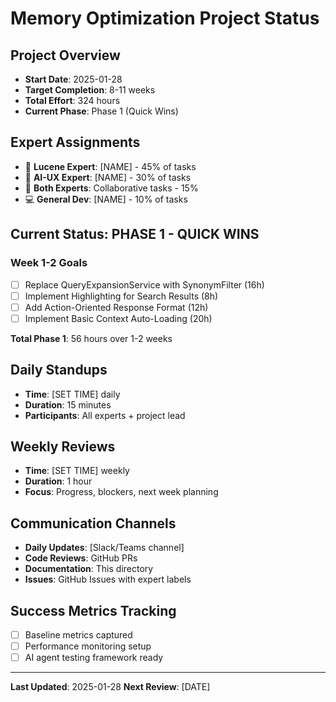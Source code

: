 # Memory Optimization Project Status

## Project Overview
- **Start Date**: 2025-01-28
- **Target Completion**: 8-11 weeks
- **Total Effort**: 324 hours
- **Current Phase**: Phase 1 (Quick Wins)

## Expert Assignments
- 🔧 **Lucene Expert**: [NAME] - 45% of tasks
- 🤖 **AI-UX Expert**: [NAME] - 30% of tasks  
- 👥 **Both Experts**: Collaborative tasks - 15%
- 💻 **General Dev**: [NAME] - 10% of tasks

## Current Status: PHASE 1 - QUICK WINS

### Week 1-2 Goals
- [ ] Replace QueryExpansionService with SynonymFilter (16h)
- [ ] Implement Highlighting for Search Results (8h)
- [ ] Add Action-Oriented Response Format (12h)
- [ ] Implement Basic Context Auto-Loading (20h)

**Total Phase 1**: 56 hours over 1-2 weeks

## Daily Standups
- **Time**: [SET TIME] daily
- **Duration**: 15 minutes
- **Participants**: All experts + project lead

## Weekly Reviews
- **Time**: [SET TIME] weekly
- **Duration**: 1 hour
- **Focus**: Progress, blockers, next week planning

## Communication Channels
- **Daily Updates**: [Slack/Teams channel]
- **Code Reviews**: GitHub PRs
- **Documentation**: This directory
- **Issues**: GitHub Issues with expert labels

## Success Metrics Tracking
- [ ] Baseline metrics captured
- [ ] Performance monitoring setup
- [ ] AI agent testing framework ready

---
**Last Updated**: 2025-01-28
**Next Review**: [DATE]